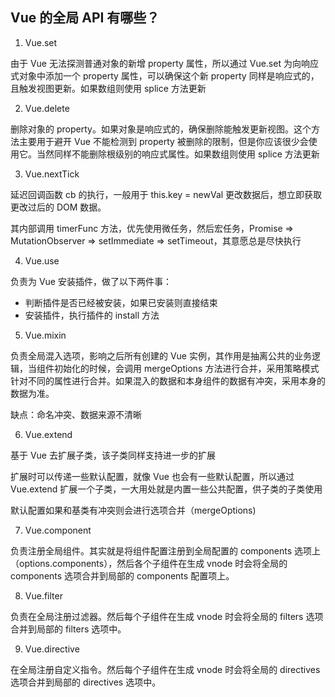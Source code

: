 ## Vue 的全局 API 有哪些？

1. Vue.set

由于 Vue 无法探测普通对象的新增 property 属性，所以通过 Vue.set 为向响应式对象中添加一个 property 属性，可以确保这个新 property 同样是响应式的，且触发视图更新。如果数组则使用 splice 方法更新

2. Vue.delete

删除对象的 property。如果对象是响应式的，确保删除能触发更新视图。这个方法主要用于避开 Vue 不能检测到 property 被删除的限制，但是你应该很少会使用它。当然同样不能删除根级别的响应式属性。如果数组则使用 splice 方法更新

3. Vue.nextTick

延迟回调函数 cb 的执行，一般用于 this.key = newVal 更改数据后，想立即获取更改过后的 DOM 数据。

其内部调用 timerFunc 方法，优先使用微任务，然后宏任务，Promise => MutationObserver => setImmediate => setTimeout，其意愿总是尽快执行

4. Vue.use

负责为 Vue 安装插件，做了以下两件事：

- 判断插件是否已经被安装，如果已安装则直接结束
- 安装插件，执行插件的 install 方法

5. Vue.mixin

负责全局混入选项，影响之后所有创建的 Vue 实例，其作用是抽离公共的业务逻辑，当组件初始化的时候，会调用 mergeOptions 方法进行合并，采用策略模式针对不同的属性进行合并。如果混入的数据和本身组件的数据有冲突，采用本身的数据为准。

缺点：命名冲突、数据来源不清晰

6. Vue.extend

基于 Vue 去扩展子类，该子类同样支持进一步的扩展

扩展时可以传递一些默认配置，就像 Vue 也会有一些默认配置，所以通过 Vue.extend 扩展一个子类，一大用处就是内置一些公共配置，供子类的子类使用

默认配置如果和基类有冲突则会进行选项合并（mergeOptions)

7. Vue.component

负责注册全局组件。其实就是将组件配置注册到全局配置的 components 选项上（options.components），然后各个子组件在生成 vnode 时会将全局的 components 选项合并到局部的 components 配置项上。

8. Vue.filter

负责在全局注册过滤器。然后每个子组件在生成 vnode 时会将全局的 filters 选项合并到局部的 filters 选项中。

9. Vue.directive

在全局注册自定义指令。然后每个子组件在生成 vnode 时会将全局的 directives 选项合并到局部的 directives 选项中。
